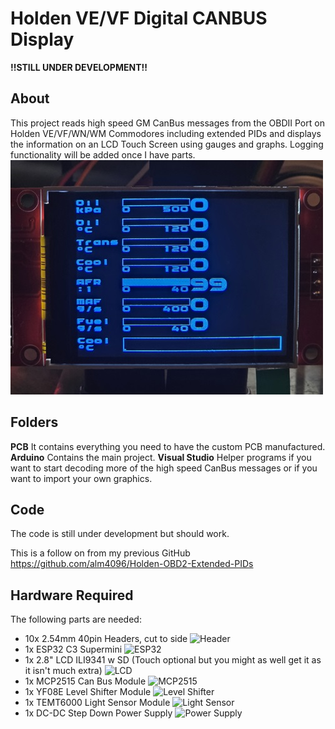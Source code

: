 # Holden VE/VF Digital CANBUS Display

**!!STILL UNDER DEVELOPMENT!!**

## About

This project reads high speed GM CanBus messages from the OBDII Port on Holden VE/VF/WN/WM Commodores including extended PIDs and displays the information on an LCD Touch Screen using gauges and graphs. Logging functionality will be added once I have parts.<br>
![LCD Display](Display.jpg)

## Folders

**PCB** It contains everything you need to have the custom PCB manufactured.
**Arduino** Contains the main project.
**Visual Studio** Helper programs if you want to start decoding more of the high speed CanBus messages or if you want to import your own graphics.

## Code

The code is still under development but should work.

This is a follow on from my previous GitHub https://github.com/alm4096/Holden-OBD2-Extended-PIDs


## Hardware Required

The following parts are needed:
* 10x 2.54mm 40pin Headers, cut to side
![Header](Components\40Pin.jpg)
* 1x ESP32 C3 Supermini
![ESP32](Components\ESP32C3.jpg)
* 1x 2.8" LCD ILI9341 w SD (Touch optional but you might as well get it as it isn't much extra)
![LCD](Components\LCD.jpg)
* 1x MCP2515 Can Bus Module
![MCP2515](Components\MCP2515.jpg)
* 1x YF08E Level Shifter Module
![Level Shifter](Components\LevelShifter.jpg)
* 1x TEMT6000 Light Sensor Module
![Light Sensor](Components\TEMT6000.jpg)
* 1x DC-DC Step Down Power Supply
![Power Supply](Components\PowerModule.jpg)


